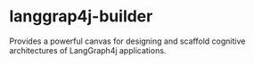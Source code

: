 # langgrap4j-builder
Provides a powerful canvas for designing and scaffold cognitive architectures of LangGraph4j applications.

